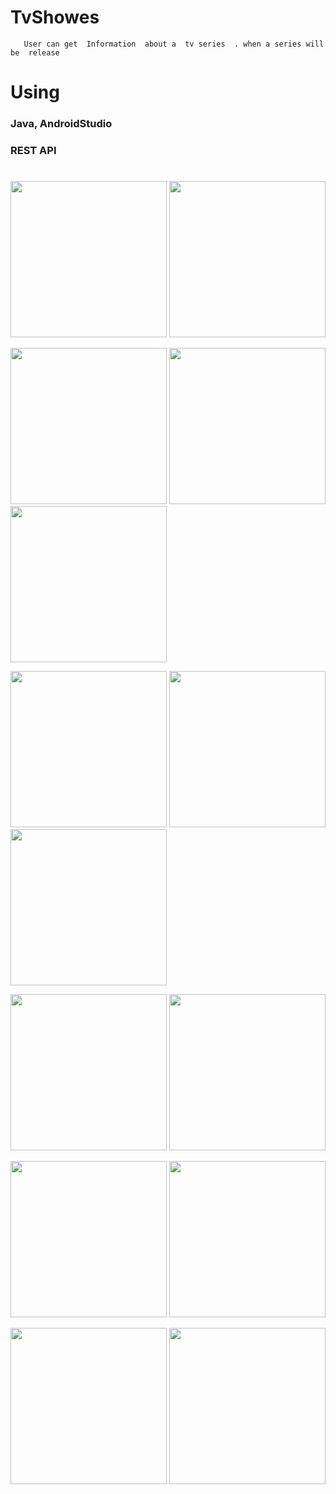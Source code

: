 #   TvShowes
       User can get  Information  about a  tv series  . when a series will be  release
       
# Using  

  ###  Java, AndroidStudio
  ###  REST API


# 

<img src="images/Screenshot_2019-10-12-16-46-04-090_com.mehedi.user.tvshow.png" width="250dp" hight="500dp">         <img 
src="images/Screenshot_2019-10-12-16-48-04-556_com.miui.video.png" width="250dp" hight="500dp">

<img src="images/Screenshot_2019-10-12-16-32-31-202_com.mehedi.user.tvshow.png" width="250dp" hight="500dp">        <img 
src="images/Screenshot_2019-10-12-16-32-38-273_com.mehedi.user.tvshow.png" width="250dp" hight="500dp">             <img 
src="images/Screenshot_2019-10-12-16-33-20-003_com.mehedi.user.tvshow.png" width="250dp" hight="500dp">

<img src="images/Screenshot_2019-10-12-16-33-28-618_com.mehedi.user.tvshow.png" width="250dp" hight="500dp">        <img 
src="images/Screenshot_2019-10-12-16-49-42-181_com.mehedi.user.tvshow.png" width="250dp" hight="500dp">         <img 
src="images/Screenshot_2019-10-12-16-49-52-011_com.mehedi.user.tvshow.png" width="250dp" hight="500dp">

<img src="images/Screenshot_2019-10-12-16-45-47-199_com.mehedi.user.tvshow.png" width="250dp" hight="500dp">         <img 
src="images/Screenshot_2019-10-12-16-45-55-092_com.mehedi.user.tvshow.png" width="250dp" hight="500dp">

<img src="images/Screenshot_2019-10-12-16-45-36-209_com.mehedi.user.tvshow.png" width="250dp" hight="500dp">         <img 
src="images/Screenshot_2019-10-12-16-45-40-495_com.mehedi.user.tvshow.png" width="250dp" hight="500dp">

<img src="images/Screenshot_2019-10-12-16-45-22-584_com.mehedi.user.tvshow.png" width="250dp" hight="500dp">         <img 
src="images/Screenshot_2019-10-12-16-45-30-136_com.mehedi.user.tvshow.png" width="250dp" hight="500dp">




